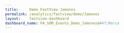 ```yaml
---
title:     Demo FastView Jamones
permalink: /analytics/fastview/demo/Jamones
layout:    fastview-dashboard
dashboard_name: FA_SOM_Evento_Demo_Jamones&#47;Marca
---
```

